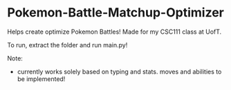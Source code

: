 # Pokemon-Battle-Matchup-Optimizer
Helps create optimize Pokemon Battles! Made for my CSC111 class at UofT.

To run, extract the folder and run main.py!

Note:
- currently works solely based on typing and stats. moves and abilities to be implemented!
